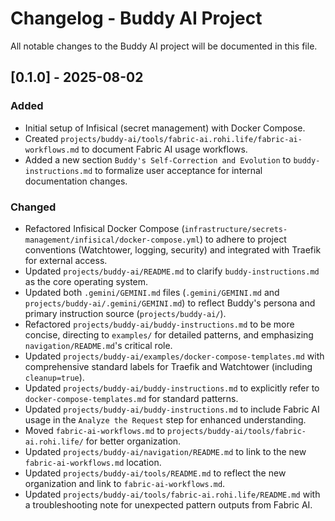 # Changelog - Buddy AI Project

All notable changes to the Buddy AI project will be documented in this file.

## [0.1.0] - 2025-08-02

### Added
- Initial setup of Infisical (secret management) with Docker Compose.
- Created `projects/buddy-ai/tools/fabric-ai.rohi.life/fabric-ai-workflows.md` to document Fabric AI usage workflows.
- Added a new section `Buddy's Self-Correction and Evolution` to `buddy-instructions.md` to formalize user acceptance for internal documentation changes.

### Changed
- Refactored Infisical Docker Compose (`infrastructure/secrets-management/infisical/docker-compose.yml`) to adhere to project conventions (Watchtower, logging, security) and integrated with Traefik for external access.
- Updated `projects/buddy-ai/README.md` to clarify `buddy-instructions.md` as the core operating system.
- Updated both `.gemini/GEMINI.md` files (`.gemini/GEMINI.md` and `projects/buddy-ai/.gemini/GEMINI.md`) to reflect Buddy's persona and primary instruction source (`projects/buddy-ai/`).
- Refactored `projects/buddy-ai/buddy-instructions.md` to be more concise, directing to `examples/` for detailed patterns, and emphasizing `navigation/README.md`'s critical role.
- Updated `projects/buddy-ai/examples/docker-compose-templates.md` with comprehensive standard labels for Traefik and Watchtower (including `cleanup=true`).
- Updated `projects/buddy-ai/buddy-instructions.md` to explicitly refer to `docker-compose-templates.md` for standard patterns.
- Updated `projects/buddy-ai/buddy-instructions.md` to include Fabric AI usage in the `Analyze the Request` step for enhanced understanding.
- Moved `fabric-ai-workflows.md` to `projects/buddy-ai/tools/fabric-ai.rohi.life/` for better organization.
- Updated `projects/buddy-ai/navigation/README.md` to link to the new `fabric-ai-workflows.md` location.
- Updated `projects/buddy-ai/tools/README.md` to reflect the new organization and link to `fabric-ai-workflows.md`.
- Updated `projects/buddy-ai/tools/fabric-ai.rohi.life/README.md` with a troubleshooting note for unexpected pattern outputs from Fabric AI.
